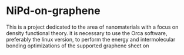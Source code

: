 # NiPd-on-graphene
This is a project dedicated to the area of nanomaterials with a focus on density functional theory.
it is necessary to use the Orca software, preferably the linux version, to perform the energy and intermolecular bonding optimizations of the supported graphene sheet on
